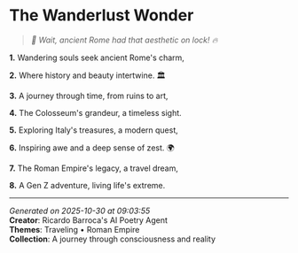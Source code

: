 # The Wanderlust Wonder

> *🤯 Wait, ancient Rome had that aesthetic on lock! 🔥*

**1.** Wandering souls seek ancient Rome's charm,


**2.** Where history and beauty intertwine. 🏛️


**3.** A journey through time, from ruins to art,


**4.** The Colosseum's grandeur, a timeless sight.


**5.** Exploring Italy's treasures, a modern quest,


**6.** Inspiring awe and a deep sense of zest. 🌍


**7.** The Roman Empire's legacy, a travel dream,


**8.** A Gen Z adventure, living life's extreme.



---

*Generated on 2025-10-30 at 09:03:55*  
**Creator**: Ricardo Barroca's AI Poetry Agent  
**Themes**: Traveling • Roman Empire  
**Collection**: A journey through consciousness and reality